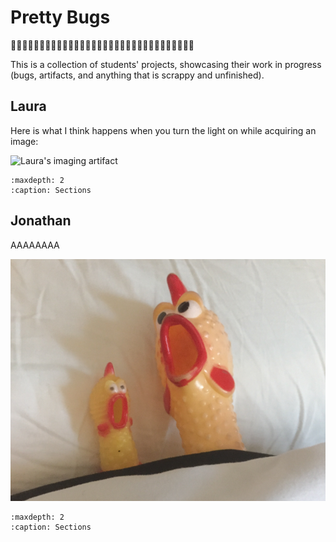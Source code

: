 # Pretty Bugs 

🐛✨🐛✨🐛✨🐛✨🐛✨🐛✨🐛✨🐛✨🐛✨🐛✨🐛✨🐛✨🐛✨🐛✨🐛✨🐛✨

This is a collection of students' projects, showcasing their work in progress (bugs, artifacts, and anything that is scrappy and unfinished). 

## Laura
Here is what I think happens when you turn the light on while acquiring an image:

![Laura's imaging artifact](_static/laura_imaging_artifact.png)

```{toctree}
:maxdepth: 2
:caption: Sections

```

## Jonathan
AAAAAAAA

![Jonathan's albatross picture](_static/Two_Chickens.PNG)

```{toctree}
:maxdepth: 2
:caption: Sections

```
